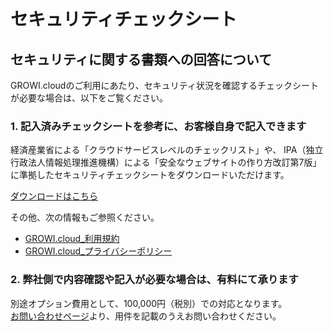 # セキュリティチェックシート

## セキュリティに関する書類への回答について

GROWI.cloudのご利用にあたり、セキュリティ状況を確認するチェックシートが必要な場合は、以下をご覧ください。

### 1. 記入済みチェックシートを参考に、お客様自身で記入できます

経済産業省による「クラウドサービスレベルのチェックリスト」や、 IPA（独立行政法人情報処理推進機構）による「安全なウェブサイトの作り方改訂第7版」に準拠したセキュリティチェックシートをダウンロードいただけます。  

<a href="/help/assets/help-growi-cloud/security_check_sheet.zip" download="GROWI.cloud セキュリティチェックシート.zip">ダウンロードはこちら</a>

その他、次の情報もご参照ください。

- [GROWI.cloud_利用規約](https://growi.cloud/terms-of-service)
- [GROWI.cloud_プライバシーポリシー](https://growi.cloud/privacy-policy)

### 2. 弊社側で内容確認や記入が必要な場合は、有料にて承ります

別途オプション費用として、100,000円（税別）での対応となります。  
[お問い合わせページ](https://growi.cloud/contact)より、用件を記載のうえお問い合わせください。
